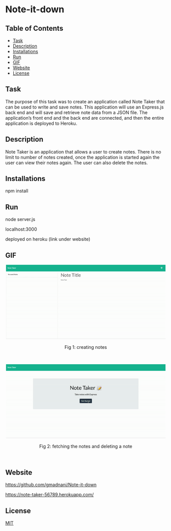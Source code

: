 # Note-it-down

## Table of Contents
- [Task](#task)
- [Description](#description)
- [Installations](#installations)
- [Run](#run)
- [GIF](#gif)
- [Website](#website)
- [License](#license)

## Task
The purpose of this task was to create an application called Note Taker that can be used to write and save notes. This application will use an Express.js back end and will save and retrieve note data from a JSON file. The application’s front end and the back end are connected, and then the entire application is deployed to Heroku.

## Description 
Note Taker is an application that allows a user to create notes. There is no limit to number of notes created, once the application is started again the user can view their notes again. The user can also delete the notes.


## Installations
npm install

## Run
node server.js

localhost:3000

deployed on heroku (link under website)

## GIF
<p align="center">
  <img src="assets/creatingnote.gif"  width="500" >
  <p align="center">Fig 1: creating notes</p>
  <br/>
</p>

<p align="center">
  <img src="assets/walkthrough.gif"  width="500" >
  <p align="center">Fig 2: fetching the notes and deleting a note </p>
  <br/>
</p>



## Website
https://github.com/gmadnani/Note-it-down

https://note-taker-56789.herokuapp.com/

## License
[MIT](https://choosealicense.com/licenses/mit/)